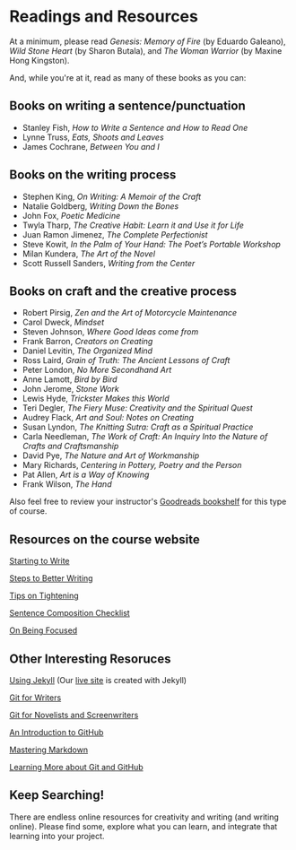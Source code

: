 # Readings and Resources

At a minimum, please read _Genesis: Memory of Fire_ (by Eduardo Galeano), _Wild Stone Heart_ (by Sharon Butala), and _The Woman Warrior_ (by Maxine Hong Kingston).

And, while you're at it, read as many of these books as you can:

## Books on writing a sentence/punctuation

* Stanley Fish, _How to Write a Sentence and How to Read One_
* Lynne Truss, _Eats, Shoots and Leaves_
* James Cochrane, _Between You and I_

## Books on the writing process

* Stephen King, _On Writing: A Memoir of the Craft_
* Natalie Goldberg, _Writing Down the Bones_
* John Fox, _Poetic Medicine_
* Twyla Tharp, _The Creative Habit: Learn it and Use it for Life_
* Juan Ramon Jimenez, _The Complete Perfectionist_
* Steve Kowit, _In the Palm of Your Hand: The Poet’s Portable Workshop_
* Milan Kundera, _The Art of the Novel_
* Scott Russell Sanders, _Writing from the Center_

## Books on craft and the creative process

* Robert Pirsig, _Zen and the Art of Motorcycle Maintenance_
* Carol Dweck, _Mindset_
* Steven Johnson, _Where Good Ideas come from_
* Frank Barron, _Creators on Creating_
* Daniel Levitin, _The Organized Mind_
* Ross Laird, _Grain of Truth: The Ancient Lessons of Craft_
* Peter London, _No More Secondhand Art_
* Anne Lamott, _Bird by Bird_
* John Jerome, _Stone Work_
* Lewis Hyde, _Trickster Makes this World_
* Teri Degler, _The Fiery Muse: Creativity and the Spiritual Quest_
* Audrey Flack, _Art and Soul: Notes on Creating_
* Susan Lyndon, _The Knitting Sutra: Craft as a Spiritual Practice_
* Carla Needleman, _The Work of Craft: An Inquiry Into the Nature of Crafts and Craftsmanship_
* David Pye, _The Nature and Art of Workmanship_
* Mary Richards, _Centering in Pottery, Poetry and the Person_
* Pat Allen, _Art is a Way of Knowing_
* Frank Wilson, _The Hand_

Also feel free to review your instructor's [Goodreads bookshelf](https://www.goodreads.com/review/list/54311635-ross-laird?shelf=creative-writing-3230&utf8=%E2%9C%93&view=covers) for this type of course.

## Resources on the course website

[Starting to Write](http://crwr4130.netlify.com/creativity/2017/08/12/starting-to-write/)

[Steps to Better Writing](http://crwr4130.netlify.com/creativity/2017/08/15/steps-to-better-writing/)

[Tips on Tightening](https://crwr4130.netlify.com/creativity/2017/08/15/tips-on-tightening/)

[Sentence Composition Checklist](https://crwr4130.netlify.com/creativity/2017/08/15/sentence-checklist/)

[On Being Focused](https://crwr4130.netlify.com/education/creativity/2017/07/31/blinking-cursor-blank-page/)

## Other Interesting Resoruces

[Using Jekyll](https://jekyllrb.com/docs/home/) (Our [live site](http://crwr4130.netlify.com/) is created with Jekyll)

[Git for Writers](https://medium.com/electric-ship/git-for-writers-write-fiction-like-a-good-programmer-ea6f0309a69a)

[Git for Novelists and Screenwriters](http://boffosocko.com/2014/09/17/revision-control/)

[An Introduction to GitHub](https://guides.github.com/activities/hello-world/)

[Mastering Markdown](https://guides.github.com/features/mastering-markdown/)

[Learning More about Git and GitHub](https://guides.github.com/)

## Keep Searching!

There are endless online resources for creativity and writing (and writing online). Please find some, explore what you can learn, and integrate that learning into your project.

